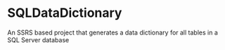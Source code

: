 # SQLDataDictionary
An SSRS based project that generates a data dictionary for all tables in a SQL Server database
